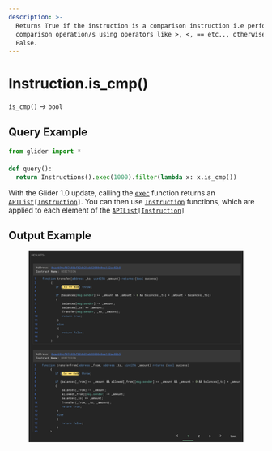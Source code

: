 ```yaml
---
description: >-
  Returns True if the instruction is a comparison instruction i.e performing
  comparison operation/s using operators like >, <, == etc.., otherwise returns
  False.
---
```


# Instruction.is\_cmp()

`is_cmp()` -> `bool`

## Query Example

```python
from glider import *

def query():
  return Instructions().exec(1000).filter(lambda x: x.is_cmp())
```

With the Glider 1.0 update, calling the [`exec`](../instructions/instructions.exec.md) function returns an [`APIList`](../iterables/apilist.md)`[`[`Instruction`](./)`]`. You can then use [`Instruction`](./) functions, which are applied to each element of the [`APIList`](../iterables/apilist.md)`[`[`Instruction`](./)`]`

## Output Example

<figure><img src="../../.gitbook/assets/image (4).png" alt=""><figcaption></figcaption></figure>
